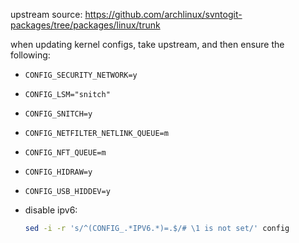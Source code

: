 upstream source: https://github.com/archlinux/svntogit-packages/tree/packages/linux/trunk

when updating kernel configs, take upstream, and then ensure the following:

- `CONFIG_SECURITY_NETWORK=y`

- `CONFIG_LSM="snitch"`

- `CONFIG_SNITCH=y`

- `CONFIG_NETFILTER_NETLINK_QUEUE=m`

- `CONFIG_NFT_QUEUE=m`

- `CONFIG_HIDRAW=y`

- `CONFIG_USB_HIDDEV=y`

- disable ipv6:
  ```bash
  sed -i -r 's/^(CONFIG_.*IPV6.*)=.$/# \1 is not set/' config
  ```

